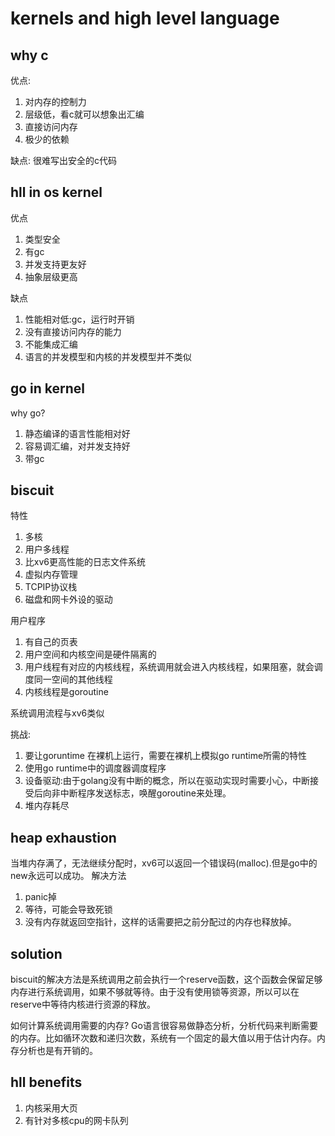 # kernels and high level language
## why c
优点:
1. 对内存的控制力
2. 层级低，看c就可以想象出汇编
3. 直接访问内存
4. 极少的依赖


缺点:
很难写出安全的c代码


## hll in os kernel
优点
1. 类型安全
2. 有gc
3. 并发支持更友好
4. 抽象层级更高

缺点
1. 性能相对低:gc，运行时开销
2. 没有直接访问内存的能力
3. 不能集成汇编
4. 语言的并发模型和内核的并发模型并不类似



## go in kernel 
why go?
1. 静态编译的语言性能相对好
2. 容易调汇编，对并发支持好
3. 带gc

## biscuit
特性
1. 多核
2. 用户多线程
3. 比xv6更高性能的日志文件系统
4. 虚拟内存管理
5. TCPIP协议栈
6. 磁盘和网卡外设的驱动

用户程序
1. 有自己的页表
2. 用户空间和内核空间是硬件隔离的
3. 用户线程有对应的内核线程，系统调用就会进入内核线程，如果阻塞，就会调度同一空间的其他线程
4. 内核线程是goroutine


系统调用流程与xv6类似

挑战:
1. 要让goruntime 在裸机上运行，需要在裸机上模拟go runtime所需的特性
2. 使用go runtime中的调度器调度程序
3. 设备驱动:由于golang没有中断的概念，所以在驱动实现时需要小心，中断接受后向非中断程序发送标志，唤醒goroutine来处理。
4. 堆内存耗尽

## heap exhaustion
当堆内存满了，无法继续分配时，xv6可以返回一个错误码(malloc).但是go中的new永远可以成功。
解决方法
1. panic掉
2. 等待，可能会导致死锁
3. 没有内存就返回空指针，这样的话需要把之前分配过的内存也释放掉。

## solution
biscuit的解决方法是系统调用之前会执行一个reserve函数，这个函数会保留足够内存进行系统调用，如果不够就等待。由于没有使用锁等资源，所以可以在reserve中等待内核进行资源的释放。

如何计算系统调用需要的内存?
Go语言很容易做静态分析，分析代码来判断需要的内存。比如循环次数和递归次数，系统有一个固定的最大值以用于估计内存。内存分析也是有开销的。

## hll benefits
1. 内核采用大页
2. 有针对多核cpu的网卡队列


